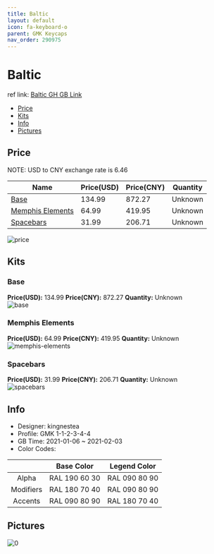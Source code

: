 ```yaml
---
title: Baltic 
layout: default
icon: fa-keyboard-o
parent: GMK Keycaps
nav_order: 290975
---
```


# Baltic 

ref link: [Baltic GH GB Link](https://geekhack.org/index.php?topic=110598.0)

* [Price](#price)
* [Kits](#kits)
* [Info](#info)
* [Pictures](#pictures)

## Price

NOTE: USD to CNY exchange rate is 6.46

| Name          | Price(USD)   |  Price(CNY) | Quantity |
| ------------- | ------------ |  ---------- | -------- |
|[Base](#base)|134.99|872.27|Unknown|
|[Memphis Elements](#memphis-elements)|64.99|419.95|Unknown|
|[Spacebars](#spacebars)|31.99|206.71|Unknown|

<img src="{{ 'assets/images/gmk-keycaps/Baltic/price.jpg' | relative_url }}" alt="price" class="image featured">

## Kits
### Base  
**Price(USD):** 134.99	**Price(CNY):** 872.27	**Quantity:** Unknown  
<img src="{{ 'assets/images/gmk-keycaps/Baltic/kits_pics/base.jpg' | relative_url }}" alt="base" class="image featured">

### Memphis Elements  
**Price(USD):** 64.99	**Price(CNY):** 419.95	**Quantity:** Unknown  
<img src="{{ 'assets/images/gmk-keycaps/Baltic/kits_pics/memphis-elements.jpg' | relative_url }}" alt="memphis-elements" class="image featured">

### Spacebars  
**Price(USD):** 31.99	**Price(CNY):** 206.71	**Quantity:** Unknown  
<img src="{{ 'assets/images/gmk-keycaps/Baltic/kits_pics/spacebars.jpg' | relative_url }}" alt="spacebars" class="image featured">

## Info
* Designer: kingnestea  
* Profile: GMK 1-1-2-3-4-4  
* GB Time: 2021-01-06 ~ 2021-02-03  
* Color Codes:  

| |Base Color     | Legend Color
| :-------------: | :-------------: | :------------:
|Alpha|RAL 190 60 30|RAL 090 80 90
|Modifiers|RAL 180 70 40|RAL 090 80 90
|Accents|RAL 090 80 90|RAL 180 70 40


## Pictures  
<img src="{{ 'assets/images/gmk-keycaps/Baltic/rendering_pics/0.png' | relative_url }}" alt="0" class="image featured">

